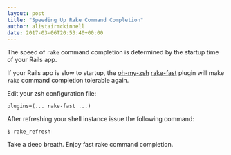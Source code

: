 ```yaml
---
layout: post
title: "Speeding Up Rake Command Completion"
author: alistairmckinnell
date: 2017-03-06T20:53:40+00:00
---
```


The speed of `rake` command completion is determined by the startup time of your Rails app.

If your Rails app is slow to startup, the [oh-my-zsh](https://github.com/robbyrussell/oh-my-zsh) [rake-fast](https://github.com/robbyrussell/oh-my-zsh/tree/master/plugins/rake-fast) plugin will make `rake` command completion tolerable again.

Edit your zsh configuration file: 

```
plugins=(... rake-fast ...)
```

After refreshing your shell instance issue the following command:

```
$ rake_refresh
``` 

Take a deep breath. Enjoy fast rake command completion.
